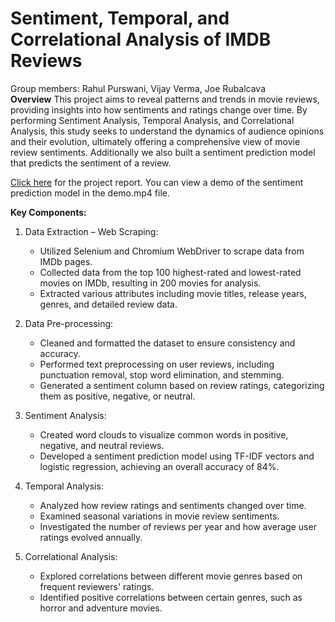 # Sentiment, Temporal, and Correlational Analysis of IMDB Reviews
<h>Group members: Rahul Purswani, Vijay Verma, Joe Rubalcava</h><br>
<b>Overview</b>
This project aims to reveal patterns and trends in movie reviews, providing insights into how sentiments and ratings change over time. By performing Sentiment Analysis, Temporal Analysis, and Correlational Analysis, this study seeks to understand the dynamics of audience opinions and their evolution, ultimately offering a comprehensive view of movie review sentiments. Additionally we also built a sentiment prediction model that predicts the sentiment of a review.

<h>[Click here](https://github.com/rahul-purswani/imdb-reviews-analysis/blob/main/Report.pdf) for the project report. You can view a demo of the sentiment prediction model in the demo.mp4 file.</h>

<b>Key Components:</b>
1. Data Extraction – Web Scraping:
   - Utilized Selenium and Chromium WebDriver to scrape data from IMDb pages.
   - Collected data from the top 100 highest-rated and lowest-rated movies on IMDb, resulting in 200 movies for analysis.
   - Extracted various attributes including movie titles, release years, genres, and detailed review data.
     
2. Data Pre-processing:
   - Cleaned and formatted the dataset to ensure consistency and accuracy.
   - Performed text preprocessing on user reviews, including punctuation removal, stop word elimination, and stemming.
   - Generated a sentiment column based on review ratings, categorizing them as positive, negative, or neutral.

3. Sentiment Analysis:
   - Created word clouds to visualize common words in positive, negative, and neutral reviews.
   - Developed a sentiment prediction model using TF-IDF vectors and logistic regression, achieving an overall accuracy of 84%.

4. Temporal Analysis:
   - Analyzed how review ratings and sentiments changed over time.
   - Examined seasonal variations in movie review sentiments.
   - Investigated the number of reviews per year and how average user ratings evolved annually.

5. Correlational Analysis:
   - Explored correlations between different movie genres based on frequent reviewers' ratings.
   - Identified positive correlations between certain genres, such as horror and adventure movies.
